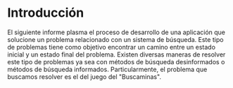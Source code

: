 # Introducción #

El siguiente informe plasma el proceso de desarrollo de una aplicación que solucione un problema relacionado 
con un sistema de búsqueda. Este tipo de problemas tiene como objetivo encontrar un camino entre 
un estado inicial y un estado final del problema. Existen diversas maneras de resolver este tipo de problemas 
ya sea con métodos de búsqueda desinformados o métodos de búsqueda informados. Particularmente, el problema que 
buscamos resolver es el del juego del "Buscaminas".
